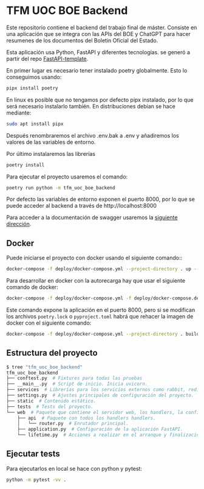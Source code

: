 # TFM UOC BOE Backend

Este repositorio contiene el backend del trabajo final de máster. Consiste en una aplicación que se integra con las APIs del BOE y ChatGPT para hacer resumenes de los documentos del Boletin Oficial del Estado.

Esta aplicación usa Python, FastAPI y diferentes tecnologías. se generó a partir del repo [FastAPI-template](https://github.com/s3rius/FastAPI-template).


En primer lugar es necesario tener instalado poetry globalmente. Esto lo conseguimos usando:

```bash
pipx install poetry
```

En linux es posible que no tengamos por defecto pipx instalado, por lo que será necesario instalarlo también. En distribuciones debian se hace mediante:
```bash
sudo apt install pipx
```

Después renombraremos el archivo .env.bak a .env y añadiremos los valores de las variables de entorno.

Por último instalaremos las librerías

```bash
poetry install
```

Para ejecutar el proyecto usaremos el comando:
```bash
poetry run python -m tfm_uoc_boe_backend
```

Por defecto las variables de entorno exponen el puerto 8000, por lo que se puede acceder al backend a través de http://localhost:8000


Para acceder a la documentación de swagger usaremos la [siguiente dirección](http://localhost:8000/api/docs).


## Docker

Puede iniciarse el proyecto con docker usando el siguiente comando::

```bash
docker-compose -f deploy/docker-compose.yml --project-directory . up --build
```

Para desarrollar en docker con la autorecarga hay que usar el siguiente comando de docker:

```bash
docker-compose -f deploy/docker-compose.yml -f deploy/docker-compose.dev.yml --project-directory . up --build
```

Este comando expone la aplicación en el puerto 8000, pero si se modifican los archivos `poetry.lock` o `pyproject.toml` habrá que rehacer la imagen de docker con el siguiente comando:

```bash
docker-compose -f deploy/docker-compose.yml --project-directory . build
```

## Estructura del proyecto

```bash
$ tree "tfm_uoc_boe_backend"
tfm_uoc_boe_backend
├── conftest.py  # Fixtures para todas las pruebas
├── __main__.py  # Script de inicio. Inicia uvicorn.
├── services  # Librerías para los servicios externos como rabbit, redis, etc.
├── settings.py  # Ajustes principales de configuración del proyecto.
├── static  # Contenido estático.
├── tests  # Tests del proyecto.
└── web  # Paquete que contiene el servidor web, los handlers, la configuración de inicio...
    ├── api  # Paquete con todos los handlers handlers.
    │   └── router.py  # Enrutador principal.
    ├── application.py  # Configuración de la aplicación FastAPI.
    └── lifetime.py  # Acciones a realizar en el arranque y finalización de la aplicación.
```


## Ejecutar tests

Para ejecutarlos en local se hace con python y pytest:

```bash
python -m pytest -vv .
```
